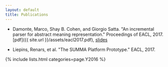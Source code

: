 ```yaml
---
layout: default
title: Publications
---
```


- Damonte, Marco, Shay B. Cohen, and Giorgio Satta. "An incremental parser for abstract meaning representation." Proceedings of EACL, 2017. [pdf]({{ site.url }}/assets/eacl2017.pdf), [slides](/assets/eacl2017_slides.pdf)

- Liepins, Renars, et al. "The SUMMA Platform Prototype." EACL, 2017.

{% include lists.html categories=page.Y2016 %}
